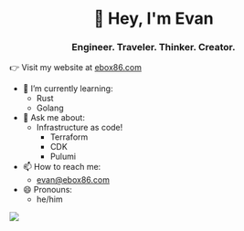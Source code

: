 <h1 align="center">👋 Hey, I'm Evan</h1>
<h3 align="center">Engineer. Traveler. Thinker. Creator.</h3>

👉 Visit my website at [ebox86.com](https://ebox86.com)

- 🌱 I’m currently learning:
    * Rust
    * Golang
- 💬 Ask me about:
    * Infrastructure as code!
       * Terraform
       * CDK
       * Pulumi
- 📫 How to reach me:
    * evan@ebox86.com
- 😄 Pronouns:
    * he/him

![](https://komarev.com/ghpvc/?username=ebox86)
